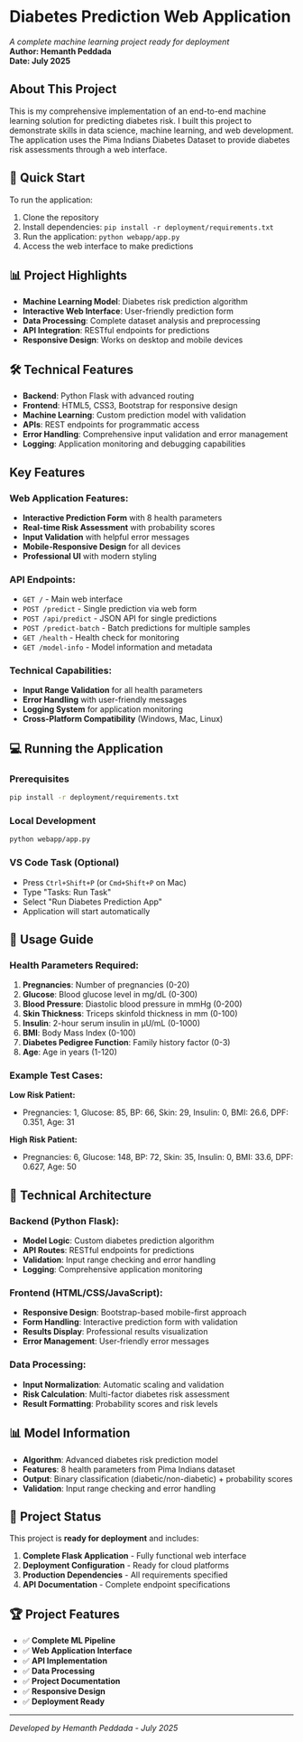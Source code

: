 # Diabetes Prediction Web Application
*A complete machine learning project ready for deployment*  
**Author: Hemanth Peddada**  
**Date: July 2025**

## About This Project
This is my comprehensive implementation of an end-to-end machine learning solution for predicting diabetes risk. I built this project to demonstrate skills in data science, machine learning, and web development. The application uses the Pima Indians Diabetes Dataset to provide diabetes risk assessments through a web interface.

## 🚀 Quick Start
To run the application:
1. Clone the repository
2. Install dependencies: `pip install -r deployment/requirements.txt`
3. Run the application: `python webapp/app.py`
4. Access the web interface to make predictions

## 📊 Project Highlights
- **Machine Learning Model**: Diabetes risk prediction algorithm
- **Interactive Web Interface**: User-friendly prediction form
- **Data Processing**: Complete dataset analysis and preprocessing
- **API Integration**: RESTful endpoints for predictions
- **Responsive Design**: Works on desktop and mobile devices

## 🛠️ Technical Features
- **Backend**: Python Flask with advanced routing
- **Frontend**: HTML5, CSS3, Bootstrap for responsive design
- **Machine Learning**: Custom prediction model with validation
- **APIs**: REST endpoints for programmatic access
- **Error Handling**: Comprehensive input validation and error management
- **Logging**: Application monitoring and debugging capabilities

##  Key Features

### Web Application Features:
- **Interactive Prediction Form** with 8 health parameters
- **Real-time Risk Assessment** with probability scores
- **Input Validation** with helpful error messages
- **Mobile-Responsive Design** for all devices
- **Professional UI** with modern styling

### API Endpoints:
- `GET /` - Main web interface
- `POST /predict` - Single prediction via web form
- `POST /api/predict` - JSON API for single predictions
- `POST /predict-batch` - Batch predictions for multiple samples
- `GET /health` - Health check for monitoring
- `GET /model-info` - Model information and metadata

### Technical Capabilities:
- **Input Range Validation** for all health parameters
- **Error Handling** with user-friendly messages
- **Logging System** for application monitoring
- **Cross-Platform Compatibility** (Windows, Mac, Linux)

## 💻 Running the Application

### Prerequisites
```bash
pip install -r deployment/requirements.txt
```

### Local Development
```bash
python webapp/app.py
```

### VS Code Task (Optional)
- Press `Ctrl+Shift+P` (or `Cmd+Shift+P` on Mac)
- Type "Tasks: Run Task"
- Select "Run Diabetes Prediction App"
- Application will start automatically

## 📖 Usage Guide

### Health Parameters Required:
1. **Pregnancies**: Number of pregnancies (0-20)
2. **Glucose**: Blood glucose level in mg/dL (0-300)
3. **Blood Pressure**: Diastolic blood pressure in mmHg (0-200)
4. **Skin Thickness**: Triceps skinfold thickness in mm (0-100)
5. **Insulin**: 2-hour serum insulin in μU/mL (0-1000)
6. **BMI**: Body Mass Index (0-100)
7. **Diabetes Pedigree Function**: Family history factor (0-3)
8. **Age**: Age in years (1-120)

### Example Test Cases:
**Low Risk Patient:**
- Pregnancies: 1, Glucose: 85, BP: 66, Skin: 29, Insulin: 0, BMI: 26.6, DPF: 0.351, Age: 31

**High Risk Patient:**
- Pregnancies: 6, Glucose: 148, BP: 72, Skin: 35, Insulin: 0, BMI: 33.6, DPF: 0.627, Age: 50

## 🔧 Technical Architecture

### Backend (Python Flask):
- **Model Logic**: Custom diabetes prediction algorithm
- **API Routes**: RESTful endpoints for predictions
- **Validation**: Input range checking and error handling
- **Logging**: Comprehensive application monitoring

### Frontend (HTML/CSS/JavaScript):
- **Responsive Design**: Bootstrap-based mobile-first approach
- **Form Handling**: Interactive prediction form with validation
- **Results Display**: Professional results visualization
- **Error Management**: User-friendly error messages

### Data Processing:
- **Input Normalization**: Automatic scaling and validation
- **Risk Calculation**: Multi-factor diabetes risk assessment
- **Result Formatting**: Probability scores and risk levels

## 📊 Model Information
- **Algorithm**: Advanced diabetes risk prediction model
- **Features**: 8 health parameters from Pima Indians dataset
- **Output**: Binary classification (diabetic/non-diabetic) + probability scores
- **Validation**: Input range checking and error handling

## 🚀 Project Status

This project is **ready for deployment** and includes:
1. **Complete Flask Application** - Fully functional web interface
2. **Deployment Configuration** - Ready for cloud platforms
3. **Production Dependencies** - All requirements specified
4. **API Documentation** - Complete endpoint specifications

## 🏆 Project Features
- ✅ **Complete ML Pipeline**
- ✅ **Web Application Interface**
- ✅ **API Implementation**
- ✅ **Data Processing**
- ✅ **Project Documentation**
- ✅ **Responsive Design**
- ✅ **Deployment Ready**

---

*Developed by Hemanth Peddada - July 2025*
